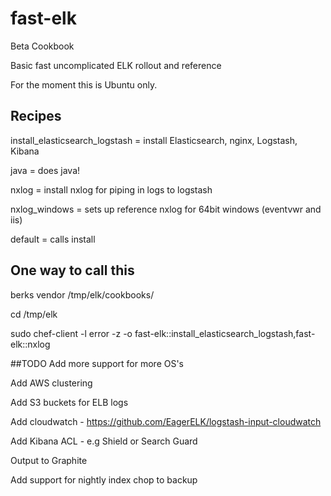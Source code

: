 # fast-elk

Beta Cookbook

Basic fast uncomplicated ELK rollout and reference

For the moment this is Ubuntu only.

## Recipes
install\_elasticsearch\_logstash = install Elasticsearch, nginx, Logstash, Kibana

java = does java!

nxlog = install nxlog for piping in logs to logstash

nxlog\_windows = sets up reference nxlog for 64bit windows (eventvwr and iis)

default = calls install

## One way to call this
berks vendor /tmp/elk/cookbooks/

cd /tmp/elk

sudo chef-client -l error -z -o fast-elk::install\_elasticsearch\_logstash,fast-elk::nxlog



##TODO
Add more support for more OS's

Add AWS clustering

Add S3 buckets for ELB logs

Add cloudwatch - https://github.com/EagerELK/logstash-input-cloudwatch

Add Kibana ACL - e.g Shield or Search Guard

Output to Graphite

Add support for nightly index chop to backup 
